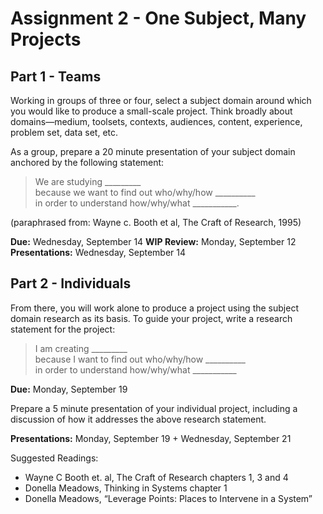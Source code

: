 # Assignment 2 - One Subject, Many Projects

## Part 1 - Teams

Working in groups of three or four, select a subject domain around which you would like to produce a small-scale project. Think broadly about domains—medium, toolsets, contexts, audiences, content, experience, problem set, data set, etc.

As a group, prepare a 20 minute presentation of your subject domain anchored by the following statement:

> We are studying _________  
> because we want to find out who/why/how __________  
> in order to understand how/why/what ___________.

(paraphrased from: Wayne c. Booth et al, The Craft of Research, 1995)

**Due:** Wednesday, September 14
**WIP Review:** Monday, September 12
**Presentations:** Wednesday, September 14


## Part 2 - Individuals

From there, you will work alone to produce a project using the subject domain research as its basis. To guide your project, write a research statement for the project:

> I am creating _________  
> because I want to find out who/why/how __________  
> in order to understand how/why/what ___________


**Due:** Monday, September 19


Prepare a 5 minute presentation of your individual project, including a discussion of how it addresses the above research statement.

**Presentations:** Monday, September 19 + Wednesday, September 21



Suggested Readings:
- Wayne C Booth et. al, The Craft of Research chapters 1, 3 and 4
- Donella Meadows, Thinking in Systems chapter 1
- Donella Meadows, “Leverage Points: Places to Intervene in a System”
